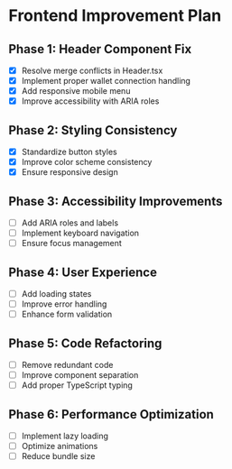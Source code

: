 # Frontend Improvement Plan

## Phase 1: Header Component Fix
- [x] Resolve merge conflicts in Header.tsx
- [x] Implement proper wallet connection handling
- [x] Add responsive mobile menu
- [x] Improve accessibility with ARIA roles

## Phase 2: Styling Consistency
- [x] Standardize button styles
- [x] Improve color scheme consistency
- [x] Ensure responsive design

## Phase 3: Accessibility Improvements
- [ ] Add ARIA roles and labels
- [ ] Implement keyboard navigation
- [ ] Ensure focus management

## Phase 4: User Experience
- [ ] Add loading states
- [ ] Improve error handling
- [ ] Enhance form validation

## Phase 5: Code Refactoring
- [ ] Remove redundant code
- [ ] Improve component separation
- [ ] Add proper TypeScript typing

## Phase 6: Performance Optimization
- [ ] Implement lazy loading
- [ ] Optimize animations
- [ ] Reduce bundle size
